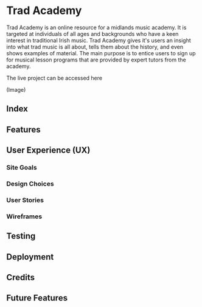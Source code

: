 # Trad Academy
Trad Academy is an online resource for a midlands music academy. It is targeted at individuals of all ages and backgrounds who have a keen interest in traditional Irish music. Trad Academy gives it's users an insight into what trad music is all about, tells them about the history, and even shows examples of material. The main purpose is to entice users to sign up for musical lesson programs that are provided by expert tutors from the academy.

The live project can be accessed here

(Image)

## Index


## Features


## User Experience (UX)

### Site Goals

### Design Choices

### User Stories

### Wireframes


## Testing


## Deployment


## Credits


## Future Features